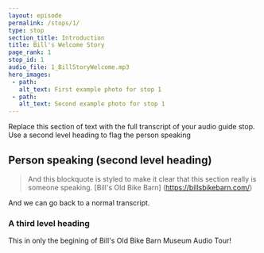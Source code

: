 ```yaml
---
layout: episode
permalink: /stops/1/
type: stop
section_title: Introduction
title: Bill's Welcome Story
page_rank: 1
stop_id: 1
audio_file: 1_BillStoryWelcome.mp3
hero_images:
 - path: 
   alt_text: First example photo for stop 1
 - path: 
   alt_text: Second example photo for stop 1
---
```


Replace this section of text with the full transcript of your audio guide stop. Use a second level heading to flag the person speaking

## Person speaking (second level heading)

> And this blockquote is styled to make it clear that this section really is someone speaking. [Bill's Old Bike Barn] (https://billsbikebarn.com/) 

And we can go back to a normal transcript.

### A third level heading

This in only the begining of Bill's Old Bike Barn Museum Audio Tour!

